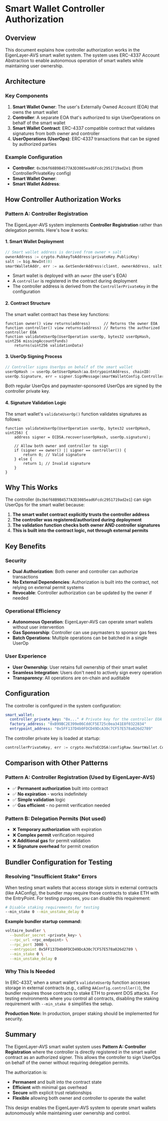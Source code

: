 # Smart Wallet Controller Authorization

## Overview

This document explains how controller authorization works in the EigenLayer-AVS smart wallet system. The system uses ERC-4337 Account Abstraction to enable autonomous operation of smart wallets while maintaining user ownership.

## Architecture

### Key Components

1. **Smart Wallet Owner**: The user's Externally Owned Account (EOA) that owns the smart wallet
2. **Controller**: A separate EOA that's authorized to sign UserOperations on behalf of the smart wallet
3. **Smart Wallet Contract**: ERC-4337 compatible contract that validates signatures from both owner and controller
4. **UserOperations (UserOps)**: ERC-4337 transactions that can be signed by authorized parties

### Example Configuration

- **Controller**: `0x3b6f68B9B4577A3D3085ead6Fcdc2951719ad2e1` (from ControllerPrivateKey config)
- **Smart Wallet Owner**: 
- **Smart Wallet Address**:

## How Controller Authorization Works

### Pattern A: Controller Registration

The EigenLayer-AVS system implements **Controller Registration** rather than delegation permits. Here's how it works:

#### 1. Smart Wallet Deployment

```go
// Smart wallet address is derived from owner + salt
ownerAddress := crypto.PubkeyToAddress(privateKey.PublicKey)
salt := big.NewInt(0)
smartWalletAddr, err := aa.GetSenderAddress(client, ownerAddress, salt)
```

- Smart wallet is deployed with an `owner` (the user's EOA)
- A `controller` is registered in the contract during deployment
- The controller address is derived from the `ControllerPrivateKey` in the configuration

#### 2. Contract Structure

The smart wallet contract has these key functions:

```solidity
function owner() view returns(address)      // Returns the owner EOA
function controller() view returns(address) // Returns the authorized controller EOA
function validateUserOp(UserOperation userOp, bytes32 userOpHash, uint256 missingAccountFunds) 
    returns(uint256 validationData)
```

#### 3. UserOp Signing Process

```go
// Controller signs UserOps on behalf of the smart wallet
userOpHash := userOp.GetUserOpHash(aa.EntrypointAddress, chainID)
userOp.Signature, err = signer.SignMessage(smartWalletConfig.ControllerPrivateKey, userOpHash.Bytes())
```

Both regular UserOps and paymaster-sponsored UserOps are signed by the controller private key.

#### 4. Signature Validation Logic

The smart wallet's `validateUserOp()` function validates signatures as follows:

```solidity
function validateUserOp(UserOperation userOp, bytes32 userOpHash, uint256) {
    address signer = ECDSA.recover(userOpHash, userOp.signature);
    
    // Allow both owner and controller to sign
    if (signer == owner() || signer == controller()) {
        return 0; // Valid signature
    } else {
        return 1; // Invalid signature  
    }
}
```

## Why This Works

The controller (`0x3b6f68B9B4577A3D3085ead6Fcdc2951719ad2e1`) can sign UserOps for the smart wallet because:

1. **The smart wallet contract explicitly trusts the controller address**
2. **The controller was registered/authorized during deployment**  
3. **The validation function checks both owner AND controller signatures**
4. **This is built into the contract logic, not through external permits**

## Key Benefits

### Security
- **Dual Authorization**: Both owner and controller can authorize transactions
- **No External Dependencies**: Authorization is built into the contract, not relying on external permit systems
- **Revocable**: Controller authorization can be updated by the owner if needed

### Operational Efficiency
- **Autonomous Operation**: EigenLayer-AVS can operate smart wallets without user intervention
- **Gas Sponsorship**: Controller can use paymasters to sponsor gas fees
- **Batch Operations**: Multiple operations can be batched in a single UserOp

### User Experience
- **User Ownership**: User retains full ownership of their smart wallet
- **Seamless Integration**: Users don't need to actively sign every operation
- **Transparency**: All operations are on-chain and auditable

## Configuration

The controller is configured in the system configuration:

```yaml
smart_wallet:
  controller_private_key: "0x..." # Private key for the controller EOA
  factory_address: "0xB99BC2E399e06CddCF5E725c0ea341E8f0322834"
  entrypoint_address: "0x5FF137D4b0FDCD49DcA30c7CF57E578a026d2789"
```

The controller private key is loaded at startup:

```go
controllerPrivateKey, err := crypto.HexToECDSA(configRaw.SmartWallet.ControllerPrivateKey)
```

## Comparison with Other Patterns

### Pattern A: Controller Registration (Used by EigenLayer-AVS)
- ✅ **Permanent authorization** built into contract
- ✅ **No expiration** - works indefinitely
- ✅ **Simple validation** logic
- ✅ **Gas efficient** - no permit verification needed

### Pattern B: Delegation Permits (Not used)
- ❌ **Temporary authorization** with expiration
- ❌ **Complex permit** verification required  
- ❌ **Additional gas** for permit validation
- ❌ **Signature overhead** for permit creation

## Bundler Configuration for Testing

### Resolving "Insufficient Stake" Errors

When testing smart wallets that access storage slots in external contracts (like AAConfig), the bundler may require those contracts to stake ETH with the EntryPoint. For testing purposes, you can disable this requirement:

```bash
# Disable staking requirements for testing
--min_stake 0 --min_unstake_delay 0
```

**Example bundler startup command:**
```bash
voltaire_bundler \
  --bundler_secret <private_key> \
  --rpc_url <rpc_endpoint> \
  --rpc_port 3000 \
  --entrypoint 0x5FF137D4b0FDCD49DcA30c7CF57E578a026d2789 \
  --min_stake 0 \
  --min_unstake_delay 0
```

### Why This Is Needed

In ERC-4337, when a smart wallet's `validateUserOp` function accesses storage in external contracts (e.g., calling `AAConfig.controller()`), the bundler requires those contracts to stake ETH to prevent DOS attacks. For testing environments where you control all contracts, disabling the staking requirement with `--min_stake 0` simplifies the setup.

**Production Note:** In production, proper staking should be implemented for security.

## Summary

The EigenLayer-AVS smart wallet system uses **Pattern A: Controller Registration** where the controller is directly registered in the smart wallet contract as an authorized signer. This allows the controller to sign UserOps on behalf of the owner without requiring delegation permits.

The authorization is:
- **Permanent** and built into the contract state
- **Efficient** with minimal gas overhead
- **Secure** with explicit trust relationships
- **Flexible** allowing both owner and controller to operate the wallet

This design enables the EigenLayer-AVS system to operate smart wallets autonomously while maintaining user ownership and control.